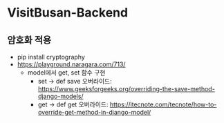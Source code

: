 # VisitBusan-Backend

## 암호화 적용

- pip install cryptography
- https://playground.naragara.com/713/
  - model에서 get, set 함수 구현
    - set -> def save 오버라이드: https://www.geeksforgeeks.org/overriding-the-save-method-django-models/
    - get -> def get 오버라이드: https://itecnote.com/tecnote/how-to-override-get-method-in-django-model/
